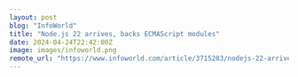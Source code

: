 ```yaml
---
layout: post
blog: "InfoWorld"
title: "Node.js 22 arrives, backs ECMAScript modules"
date: 2024-04-24T22:42:00Z
image: images/infoworld.png
remote_url: "https://www.infoworld.com/article/3715283/nodejs-22-arrives-backs-ecmascript-modules.html#tk.rss_applicationdevelopment"
---
```

